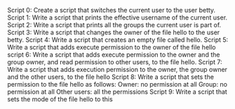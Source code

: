 Script 0: Create a script that switches the current user to the user betty.
Script 1: Write a script that prints the effective username of the current user.
Script 2: Write a script that prints all the groups the current user is part of.
Script 3: Write a script that changes the owner of the file hello to the user betty.
Script 4: Write a script that creates an empty file called hello.
Script 5: Write a script that adds execute permission to the owner of the file hello 
script 6: Write a script that adds execute permission to the owner and the group owner, and read permission to other users, to the file hello.
Script 7: Write a script that adds execution permission to the owner, the group owner and the other users, to the file hello
Script 8: Write a script that sets the permission to the file hello as follows:
    Owner: no permission at all
    Group: no permission at all
    Other users: all the permissions
Script 9: Write a script that sets the mode of the file hello to this
